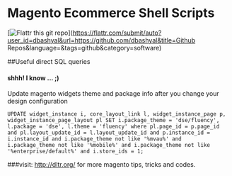 Magento Ecommerce Shell Scripts
===============================

[![Flattr this git repo](http://api.flattr.com/button/flattr-badge-large.png)](https://flattr.com/submit/auto?user_id=dbashyal&url=https://github.com/dbashyal&title=Github Repos&language=&tags=github&category=software)

##Useful direct SQL queries
#### shhh! I know ... ;)

Update magento widgets theme and package info after you change your design configuration
```
UPDATE widget_instance i, core_layout_link l, widget_instance_page p, widget_instance_page_layout pl SET i.package_theme = 'dse/fluency', l.package = 'dse', l.theme = 'fluency' where pl.page_id = p.page_id and pl.layout_update_id = l.layout_update_id and p.instance_id = i.instance_id and i.package_theme not like '%mvau%' and i.package_theme not like '%mobile%' and i.package_theme not like '%enterprise/default%' and i.store_ids = 1;
```


###visit: http://dltr.org/ for more magento tips, tricks and codes.
